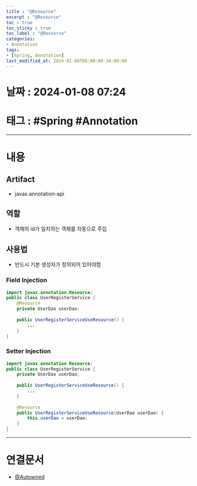 ```yaml
---
title : "@Resource"
excerpt : "@Resource"
toc : true
toc_sticky : true
toc_label : "@Resource"
categories:
- Annotation
tags:
- [Spring, Annotation]
last_modified_at: 2024-01-08T08:00:00-10:00:00
---
```


# 날짜 : 2024-01-08 07:24

# 태그 : #Spring #Annotation
---

# 내용

## Artifact
- javax.annotation-api

## 역할
- 객체의 id가 일치하는 객체를 자동으로 주입

## 사용법
- 반드시 기본 생성자가 정의되어 있어야함

### Field Injection

```java
import javax.annotation.Resource; 
public class UserRegisterService { 
	@Resource 
	private UserDao userDao;
	
	public UserRegisterServiceUseResource() { 
		...
	} 
}
```

### Setter Injection

```java
import javax.annotation.Resource; 
public class UserRegisterService { 
	private UserDao userDao;
	
	public UserRegisterServiceUseResource() { 
		...
	} 
	
	@Resource 
	public UserRegisterServiceUseResource(UserDao userDao) { 
		this.userDao = userDao;
	}
}
```

---

# 연결문서
- [@Autowired](../../annotation/annotation-@Autowired)